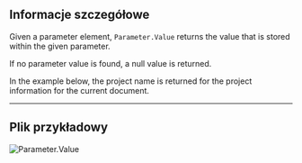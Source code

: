 ## Informacje szczegółowe
Given a parameter element, `Parameter.Value` returns the value that is stored within the given parameter.

If no parameter value is found, a null value is returned.

In the example below, the project name is returned for the project information for the current document.

___
## Plik przykładowy

![Parameter.Value](./Revit.Elements.Parameter.Value_img.jpg)
